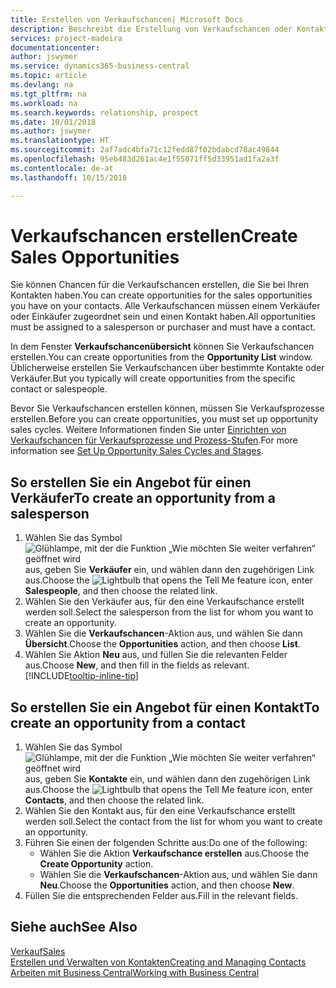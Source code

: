```yaml
---
title: Erstellen von Verkaufschancen| Microsoft Docs
description: Beschreibt die Erstellung von Verkaufschancen oder Kontakten in  Business Central.
services: project-madeira
documentationcenter: 
author: jswymer
ms.service: dynamics365-business-central
ms.topic: article
ms.devlang: na
ms.tgt_pltfrm: na
ms.workload: na
ms.search.keywords: relationship, prospect
ms.date: 10/01/2018
ms.author: jswymer
ms.translationtype: HT
ms.sourcegitcommit: 2af7adc4bfa71c12fedd87f02bdabcd78ac49844
ms.openlocfilehash: 95eb483d261ac4e1f55071ff5d33951ad1fa2a3f
ms.contentlocale: de-at
ms.lasthandoff: 10/15/2018

---
```

# <a name="create-sales-opportunities"></a><span data-ttu-id="0fcc7-103">Verkaufschancen erstellen</span><span class="sxs-lookup"><span data-stu-id="0fcc7-103">Create Sales Opportunities</span></span>
<span data-ttu-id="0fcc7-104">Sie können Chancen für die Verkaufschancen erstellen, die Sie bei Ihren Kontakten haben.</span><span class="sxs-lookup"><span data-stu-id="0fcc7-104">You can create opportunities for the sales opportunities you have on your contacts.</span></span> <span data-ttu-id="0fcc7-105">Alle Verkaufschancen müssen einem Verkäufer oder Einkäufer zugeordnet sein und einen Kontakt haben.</span><span class="sxs-lookup"><span data-stu-id="0fcc7-105">All opportunities must be assigned to a salesperson or purchaser and must have a contact.</span></span>

<span data-ttu-id="0fcc7-106">In dem Fenster **Verkaufschancenübersicht** können Sie Verkaufschancen erstellen.</span><span class="sxs-lookup"><span data-stu-id="0fcc7-106">You can create opportunities from the **Opportunity List** window.</span></span> <span data-ttu-id="0fcc7-107">Üblicherweise erstellen Sie Verkaufschancen über bestimmte Kontakte oder Verkäufer.</span><span class="sxs-lookup"><span data-stu-id="0fcc7-107">But you typically will create opportunities from the specific contact or salespeople.</span></span>

<span data-ttu-id="0fcc7-108">Bevor Sie Verkaufschancen erstellen können, müssen Sie Verkaufsprozesse erstellen.</span><span class="sxs-lookup"><span data-stu-id="0fcc7-108">Before you can create opportunities, you must set up opportunity sales cycles.</span></span> <span data-ttu-id="0fcc7-109">Weitere Informationen finden Sie unter [Einrichten von Verkaufschancen für Verkaufsprozesse und Prozess-Stufen](marketing-how-setup-opportunity-sales-cycles-stages.md).</span><span class="sxs-lookup"><span data-stu-id="0fcc7-109">For more information see [Set Up Opportunity Sales Cycles and Stages](marketing-how-setup-opportunity-sales-cycles-stages.md).</span></span>

## <a name="to-create-an-opportunity-from-a-salesperson"></a><span data-ttu-id="0fcc7-110">So erstellen Sie ein Angebot für einen Verkäufer</span><span class="sxs-lookup"><span data-stu-id="0fcc7-110">To create an opportunity from a salesperson</span></span>
1. <span data-ttu-id="0fcc7-111">Wählen Sie das Symbol ![Glühlampe, mit der die Funktion „Wie möchten Sie weiter verfahren“ geöffnet wird](media/ui-search/search_small.png "Wie möchten Sie weiter verfahren?") aus, geben Sie **Verkäufer** ein, und wählen dann den zugehörigen Link aus.</span><span class="sxs-lookup"><span data-stu-id="0fcc7-111">Choose the ![Lightbulb that opens the Tell Me feature](media/ui-search/search_small.png "Tell me what you want to do") icon, enter **Salespeople**, and then choose the related link.</span></span>
2. <span data-ttu-id="0fcc7-112">Wählen Sie den Verkäufer aus, für den eine Verkaufschance erstellt werden soll.</span><span class="sxs-lookup"><span data-stu-id="0fcc7-112">Select the salesperson from the list for whom you want to create an opportunity.</span></span>
3. <span data-ttu-id="0fcc7-113">Wählen Sie die **Verkaufschancen**-Aktion aus, und wählen Sie dann **Übersicht**.</span><span class="sxs-lookup"><span data-stu-id="0fcc7-113">Choose the **Opportunities** action, and then choose **List**.</span></span>
4. <span data-ttu-id="0fcc7-114">Wählen Sie Aktion **Neu** aus, und füllen Sie die relevanten Felder aus.</span><span class="sxs-lookup"><span data-stu-id="0fcc7-114">Choose **New**, and then fill in the fields as relevant.</span></span> [!INCLUDE[tooltip-inline-tip](includes/tooltip-inline-tip_md.md)]  



## <a name="to-create-an-opportunity-from-a-contact"></a><span data-ttu-id="0fcc7-115">So erstellen Sie ein Angebot für einen Kontakt</span><span class="sxs-lookup"><span data-stu-id="0fcc7-115">To create an opportunity from a contact</span></span>
1. <span data-ttu-id="0fcc7-116">Wählen Sie das Symbol ![Glühlampe, mit der die Funktion „Wie möchten Sie weiter verfahren“ geöffnet wird](media/ui-search/search_small.png "Wie möchten Sie weiter verfahren?") aus, geben Sie **Kontakte** ein, und wählen dann den zugehörigen Link aus.</span><span class="sxs-lookup"><span data-stu-id="0fcc7-116">Choose the ![Lightbulb that opens the Tell Me feature](media/ui-search/search_small.png "Tell me what you want to do") icon, enter **Contacts**, and then choose the related link.</span></span>
2. <span data-ttu-id="0fcc7-117">Wählen Sie den Kontakt aus, für den eine Verkaufschance erstellt werden soll.</span><span class="sxs-lookup"><span data-stu-id="0fcc7-117">Select the contact from the list for whom you want to create an opportunity.</span></span>
3. <span data-ttu-id="0fcc7-118">Führen Sie einen der folgenden Schritte aus:</span><span class="sxs-lookup"><span data-stu-id="0fcc7-118">Do one of the following:</span></span>
   * <span data-ttu-id="0fcc7-119">Wählen Sie die Aktion **Verkaufschance erstellen** aus.</span><span class="sxs-lookup"><span data-stu-id="0fcc7-119">Choose the **Create Opportunity** action.</span></span>
   * <span data-ttu-id="0fcc7-120">Wählen Sie die **Verkaufschancen**-Aktion aus, und wählen Sie dann **Neu**.</span><span class="sxs-lookup"><span data-stu-id="0fcc7-120">Choose the  **Opportunities** action, and then choose **New**.</span></span>
4. <span data-ttu-id="0fcc7-121">Füllen Sie die entsprechenden Felder aus.</span><span class="sxs-lookup"><span data-stu-id="0fcc7-121">Fill in the relevant fields.</span></span>

## <a name="see-also"></a><span data-ttu-id="0fcc7-122">Siehe auch</span><span class="sxs-lookup"><span data-stu-id="0fcc7-122">See Also</span></span>
[<span data-ttu-id="0fcc7-123">Verkauf</span><span class="sxs-lookup"><span data-stu-id="0fcc7-123">Sales</span></span>](sales-manage-sales.md)  
[<span data-ttu-id="0fcc7-124">Erstellen und Verwalten von Kontakten</span><span class="sxs-lookup"><span data-stu-id="0fcc7-124">Creating and Managing Contacts</span></span>](marketing-contacts.md)  
[<span data-ttu-id="0fcc7-125">Arbeiten mit  Business Central</span><span class="sxs-lookup"><span data-stu-id="0fcc7-125">Working with Business Central</span></span>](ui-work-product.md)

